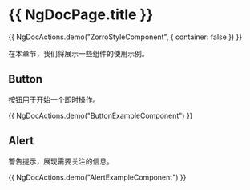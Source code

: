 # {{ NgDocPage.title }}

{{ NgDocActions.demo("ZorroStyleComponent", { container: false }) }}

在本章节，我们将展示一些组件的使用示例。

## Button

按钮用于开始一个即时操作。

{{ NgDocActions.demo("ButtonExampleComponent") }}

## Alert

警告提示，展现需要关注的信息。

{{ NgDocActions.demo("AlertExampleComponent") }}
